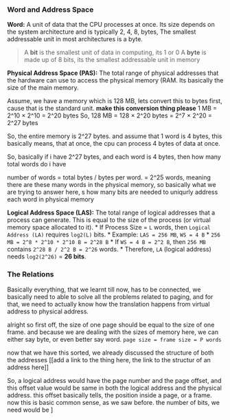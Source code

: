 ### Word and Address Space

**Word:**  A unit of data that the CPU processes at once. Its size depends on the system architecture and is typically 2, 4, 8, bytes, The smallest addressable unit in most architectures is a byte.

> A **bit** is the smallest unit of data in computing, its 1 or 0
> A **byte** is made up of 8 bits, its the smallest addressable unit in memory

**Physical Address Space (PAS):** The total range of physical addresses that the hardware can use to access the physical memory (RAM. Its basically the size of the main memory.

Assume, we have a memory which is 128 MB, lets convert this to bytes first, cause that is the standard unit.
**make this conversion thing please**
1 MB = 2^10 × 2^10 = 2^20 bytes
So, 128 MB = 128 × 2^20 bytes = 2^7 × 2^20 = 2^27 bytes

So, the entire memory is 2^27 bytes.
and assume that 1 word is 4 bytes, this basically means, that at once, the cpu can process 4 bytes of data at once.

So, basically if i have 2^27 bytes, and each word is 4 bytes, then how many total words do i have

number of words = total bytes / bytes per word. = 2^25 words, meaning there are these many words in the physical memory, so basically what we are trying to answer here, s how many bits are needed to uniqurly address each word in physical memory


**Logical Address Space (LAS):** The total range of logical addresses that a process can generate. This is equal to the size of the process (or virtual memory space allocated to it).
    *   If Process Size = `L` words, then `Logical Address (LA)` requires `log2(L)` bits.
    *   Example: `LAS = 256 MB`, `WS = 4 B`
        *   `256 MB = 2^8 * 2^10 * 2^10 B = 2^28 B`
        *   If `WS = 4 B = 2^2 B`, then `256 MB` contains `2^28 B / 2^2 B = 2^26` words.
        *   Therefore, `LA` (logical address) needs `log2(2^26)` = **26 bits**.




### The Relations

Basically everything, that we learnt till now, has to be connected, we basically need to able to solve all the problems related to paging, and for that, we need to actually know how the translation happens from virtual address to physical address.

alright so first off, the size of one page should be equal to the size of one frame.
and because we are dealing with the sizes of memory here, we can either say byte, or even better say word. `page size = frame size = P words`

now that we have this sorted, we already discussed the structure of both the addresses [[add a link to the thing here, the link to the structur of an address here]]

So, a logical address would have the page number and the page offset, and this offset value would be same in both the logical address and the physical address.
this offset basically tells, the position inside a page, or a frame. now this is basic common sense, as we saw before. the number of bits, we need would be 
]




